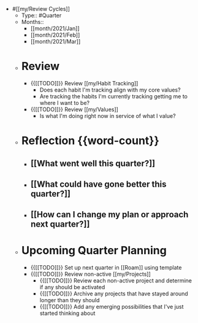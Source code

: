 - #[[my/Review Cycles]]
  - Type:: #Quarter
  - Months:: 
    - [[month/2021/Jan]]
    - [[month/2021/Feb]]
    - [[month/2021/Mar]]
  - # Review
    - {{[[TODO]]}} Review [[my/Habit Tracking]]
      - Does each habit I'm tracking align with my core values?
      - Are tracking the habits I'm currently tracking getting me to where I want to be?
    - {{[[TODO]]}} Review [[my/Values]]
      - Is what I'm doing right now in service of what I value?
  - # Reflection {{word-count}}
    - ## [[What went well this quarter?]]
    - ## [[What could have gone better this quarter?]]
    - ## [[How can I change my plan or approach next quarter?]]
  - # Upcoming Quarter Planning
    - {{[[TODO]]}} Set up next quarter in [[Roam]] using template
    - {{[[TODO]]}} Review non-active [[my/Projects]]
      - {{[[TODO]]}} Review each non-active project and determine if any should be activated
      - {{[[TODO]]}} Archive any projects that have stayed around longer than they should
      - {{[[TODO]]}} Add any emerging possibilities that I've just started thinking about
